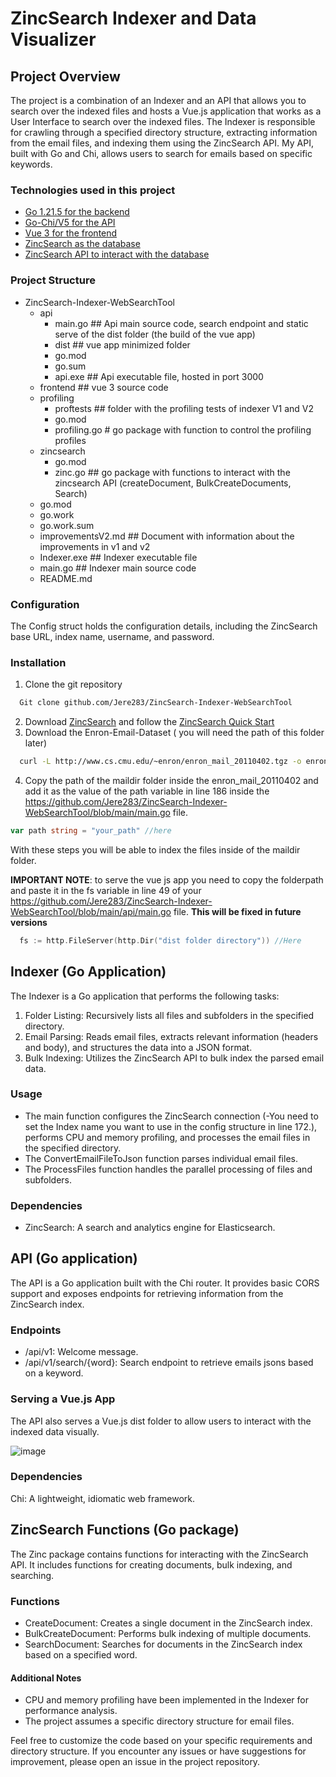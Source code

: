 # ZincSearch Indexer and Data Visualizer

## Project Overview

The project is a combination of an Indexer and an API that allows you to search over the indexed files and hosts a Vue.js application that works as a User Interface to search over the indexed files. The Indexer is responsible for crawling through a specified directory structure, extracting information from the email files, and indexing them using the ZincSearch API. My API, built with Go and Chi, allows users to search for emails based on specific keywords.

### Technologies used in this project
* [Go 1.21.5 for the backend](https://go.dev)
* [Go-Chi/V5 for the API](https://github.com/go-chi/chi)
* [Vue 3 for the frontend](https://vuejs.org)
* [ZincSearch as the database](https://github.com/zincsearch/zincsearch)
* [ZincSearch API to interact with the database](https://zincsearch-docs.zinc.dev)

### Project Structure

- ZincSearch-Indexer-WebSearchTool
  - api
    - main.go     ## Api main source code, search endpoint and static serve of the dist folder (the build of the vue app)
    - dist ## vue app minimized folder
    - go.mod
    - go.sum
    - api.exe     ## Api executable file, hosted in port 3000
  - frontend ## vue 3 source code
  - profiling 
    - proftests     ## folder with the profiling tests of indexer V1 and V2 
    - go.mod
    - profiling.go     # go package with function to control the profiling profiles
  - zincsearch
    - go.mod
    - zinc.go     ## go package with functions to interact with the zincsearch API (createDocument, BulkCreateDocuments, Search)
  - go.mod
  - go.work
  - go.work.sum
  - improvementsV2.md     ## Document with information about the improvements in v1 and v2
  - Indexer.exe     ## Indexer executable file 
  - main.go     ## Indexer main source code
  - README.md
### Configuration

The Config struct holds the configuration details, including the ZincSearch base URL, index name, username, and password.
 
### Installation 
1. Clone the git repository
```bash 
  Git clone github.com/Jere283/ZincSearch-Indexer-WebSearchTool
```
2. Download [ZincSearch](https://github.com/zincsearch/zincsearch) and follow the [ZincSearch Quick Start](https://zincsearch-docs.zinc.dev/quickstart/)
3. Download the Enron-Email-Dataset ( you will need the path of this folder later)
```bash
  curl -L http://www.cs.cmu.edu/~enron/enron_mail_20110402.tgz -o enron_mail_20110402.tgz && tar -xf enron_mail_20110402.tgz
```
4. Copy the path of the maildir folder inside the enron_mail_20110402 and add it as the value of the path variable in line 186 inside the https://github.com/Jere283/ZincSearch-Indexer-WebSearchTool/blob/main/main.go file.
```go
var path string = "your_path" //here
```

With these steps  you will be able to index the files inside of the maildir folder.

**IMPORTANT NOTE**: to serve the vue js app you need to copy the folderpath and paste it in the fs variable in line 49 of your https://github.com/Jere283/ZincSearch-Indexer-WebSearchTool/blob/main/api/main.go file. **This will be fixed in future versions**
```go
  fs := http.FileServer(http.Dir("dist folder directory")) //Here
```


## Indexer (Go Application)

The Indexer is a Go application that performs the following tasks:

1. Folder Listing: Recursively lists all files and subfolders in the specified directory.
2. Email Parsing: Reads email files, extracts relevant information (headers and body), and structures the data into a JSON format.
3. Bulk Indexing: Utilizes the ZincSearch API to bulk index the parsed email data.

### Usage

- The main function configures the ZincSearch connection (-You need to set the Index name you want to use in the config structure in line 172.), performs CPU and memory profiling, and processes the email files in the specified directory.
- The ConvertEmailFileToJson function parses individual email files.
- The ProcessFiles function handles the parallel processing of files and subfolders.

### Dependencies

- ZincSearch: A search and analytics engine for Elasticsearch.

## API (Go application)

The API is a Go application built with the Chi router. It provides basic CORS support and exposes endpoints for retrieving information from the ZincSearch index.

### Endpoints

- /api/v1: Welcome message.
- /api/v1/search/{word}: Search endpoint to retrieve emails jsons based on a keyword.

### Serving a Vue.js App

The API also serves a Vue.js dist folder to allow users to interact with the indexed data visually.

![image](https://github.com/Jere283/ZincSearch-Indexer-WebSearchTool/assets/111548280/e6147dc3-a62f-40b3-bf28-d336900c076f)


### Dependencies

Chi: A lightweight, idiomatic web framework.

## ZincSearch Functions (Go package)

The Zinc package contains functions for interacting with the ZincSearch API. It includes functions for creating documents, bulk indexing, and searching.

### Functions

- CreateDocument: Creates a single document in the ZincSearch index.
- BulkCreateDocument: Performs bulk indexing of multiple documents.
- SearchDocument: Searches for documents in the ZincSearch index based on a specified word.

#### Additional Notes

- CPU and memory profiling have been implemented in the Indexer for performance analysis.
- The project assumes a specific directory structure for email files.

Feel free to customize the code based on your specific requirements and directory structure. If you encounter any issues or have suggestions for improvement, please open an issue in the project repository.
